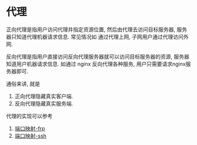 # 代理
正向代理是指用户访问代理并指定资源位置, 然后由代理去访问目标服务器, 服务器只知道代理机器请求信息.
常见情况如 通过代理上网, 子网用户通过代理访问外网.

反向代理是指用户直接访问反向代理服务器就可以访问目标服务器的资源, 服务器知道用户机器请求信息.
如通过 nginx 反向代理各种服务, 用户只需要请求nginx服务器即可.

通俗来讲, 就是
1. 正向代理隐藏真实客户端.
2. 反向代理隐藏真实服务端.

代理的实现可以参考
1. [端口映射-frp](/soft/port-mapping.md)
1. [端口映射-ssh](/soft/linux_cmd/ssh.md#端口转发)
